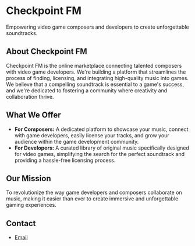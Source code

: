 # Checkpoint FM

Empowering video game composers and developers to create unforgettable soundtracks.

## About Checkpoint FM

Checkpoint FM is the online marketplace connecting talented composers with video game developers. We're building a platform that streamlines the process of finding, licensing, and integrating high-quality music into games. We believe that a compelling soundtrack is essential to a game's success, and we're dedicated to fostering a community where creativity and collaboration thrive.

## What We Offer

*   **For Composers:** A dedicated platform to showcase your music, connect with game developers, easily license your tracks, and grow your audience within the game development community.
*   **For Developers:** A curated library of original music specifically designed for video games, simplifying the search for the perfect soundtrack and providing a hassle-free licensing process.

## Our Mission

To revolutionize the way game developers and composers collaborate on music, making it easier than ever to create immersive and unforgettable gaming experiences.

## Contact

*   [Email](checkpointfm@section47.net)
